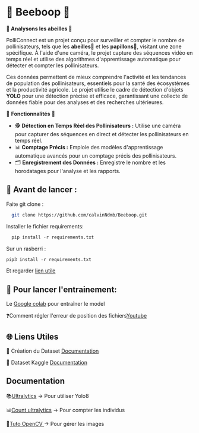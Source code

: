 # 🐝 Beeboop 🐝

**🐝 Analysons les abeilles 🐝**

PolliConnect est un projet conçu pour surveiller et compter le nombre de pollinisateurs, tels que les **abeilles🐝** et les **papillons🦋**, visitant une zone spécifique. À l'aide d'une caméra, le projet capture des séquences vidéo en temps réel et utilise des algorithmes d'apprentissage automatique pour détecter et compter les pollinisateurs. 

Ces données permettent de mieux comprendre l'activité et les tendances de population des pollinisateurs, essentiels pour la santé des écosystèmes et la productivité agricole. Le projet utilise le cadre de détection d'objets **YOLO** pour une détection précise et efficace, garantissant une collecte de données fiable pour des analyses et des recherches ultérieures.

🤖 **Fonctionnalités** 🤖

- 🕵️ **Détection en Temps Réel des Pollinisateurs :** Utilise une caméra pour capturer des séquences en direct et détecter les pollinisateurs en temps réel.
- 📊 **Comptage Précis :** Emploie des modèles d'apprentissage automatique avancés pour un comptage précis des pollinisateurs.
- 🗂️ **Enregistrement des Données :** Enregistre le nombre et les horodatages pour l'analyse et les rapports.


## 🚀 Avant de lancer :

Faite git clone :
```bash
  git clone https://github.com/calvinNdmb/Beeboop.git
```

Installer le fichier requirements:

```python
  pip install -r requirements.txt
```
Sur un rasberri :

```python
pip3 install -r requirements.txt
```
Et regarder [lien utile](https://raspberrypi-guide.github.io/programming/install-opencv)

## 🧮 Pour lancer l'entrainement:

Le [Google colab](https://colab.research.google.com/drive/1hvyosE5pSRpjm5LHExdDigdmbghjksuc?usp=sharing) pour entraîner le model

❓Comment régler l'erreur de position des fichiers[Youtube](https://youtu.be/LNwODJXcvt4?si=bTVhICUVB16pZbIP&t=159)

## 🌐 Liens Utiles

📂 Création du Dataset [Documentation](https://universe.roboflow.com/mopi/beeboop-2)

🐝 Dataset Kaggle [Documentation](https://www.kaggle.com/datasets/jerzydziewierz/bee-vs-wasp)







## Documentation

📚[Ultralytics](https://docs.ultralytics.com/integrations/) -> Pour utiliser Yolo8 

📊[Count ultralytics](https://docs.ultralytics.com/guides/object-counting/) -> Pour compter les individus

🎥[Tuto OpenCV ](https://www.youtube.com/watch?v=jLPSnlaAnb4) -> Pour gérer les images

